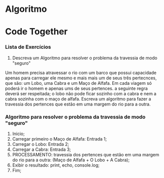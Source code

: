 # Algoritmo

# Code Together

### Lista de Exercícios

1. Descreva um Algoritmo para resolver o problema da travessia de modo "seguro"

Um homem precisa atravessar o rio com um barco que 
possui capacidade apenas para carregar ele mesmo e mais
mais um de seus três pertecnces,  que são: um Lobo, uma Cabra e um 
Maço de Alfafa. Em cada viagem só poderá ir o homem e 
apenas ums de seus pertences. a seguinte regra deverá ser
respeitada; o lobo não pode ficar sozinho com a cabra e nem 
a cabra sozinha com o maço de alfafa. Escreva um algoritmo
para fazer a travessia dos pertences que estão em uma 
margem do rio para a outra.

### Algoritmo para resolver o problema da travessia de modo "seguro"

1. Inicio;
2. Carregar primeiro o Maço de Alfafa: Entrada 1;
3. Carregar o Lobo: Entrada 2;
4. Carregar a Cabra: Entrada 3;
5. PROCESSAMENTO: travessia dos pertences que estão em uma 
margem do rio para a outra: (Maço de Alfafa + O Lobo + A Cabra);
6. Exibir o resultado: print, echo, console.log;
7. Fim;
